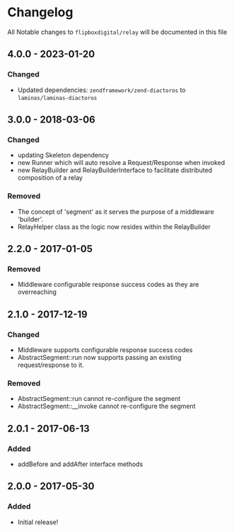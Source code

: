 # Changelog
All Notable changes to `flipboxdigital/relay` will be documented in this file

## 4.0.0 - 2023-01-20
### Changed
- Updated dependencies: `zendframework/zend-diactoros` to `laminas/laminas-diactoros`

## 3.0.0 - 2018-03-06

### Changed
- updating Skeleton dependency
- new Runner which will auto resolve a Request/Response when invoked
- new RelayBuilder and RelayBuilderInterface to facilitate distributed composition of a relay

### Removed
- The concept of 'segment' as it serves the purpose of a middleware 'builder'.
- RelayHelper class as the logic now resides within the RelayBuilder

## 2.2.0 - 2017-01-05
### Removed
- Middleware configurable response success codes as they are overreaching

## 2.1.0 - 2017-12-19
### Changed
- Middleware supports configurable response success codes
- AbstractSegment::run now supports passing an existing request/response to it.

### Removed
- AbstractSegment::run cannot re-configure the segment
- AbstractSegment::__invoke cannot re-configure the segment

## 2.0.1 - 2017-06-13
### Added
- addBefore and addAfter interface methods

## 2.0.0 - 2017-05-30
### Added
- Initial release!
